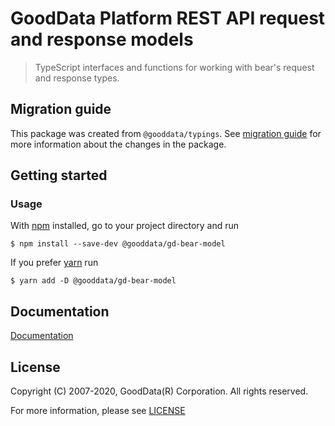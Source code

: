 # GoodData Platform REST API request and response models

> TypeScript interfaces and functions for working with bear's request and response types.

## Migration guide

This package was created from `@gooddata/typings`. See [migration guide](https://github.com/gooddata/gooddata-ui-sdk/blob/master/libs/gd-bear-model/docs/migration.md) for more information about the changes in the package.

## Getting started

### Usage

With [npm](https://npmjs.com) installed, go to your project directory and run

```
$ npm install --save-dev @gooddata/gd-bear-model
```

If you prefer [yarn](https://yarnpkg.com) run

```
$ yarn add -D @gooddata/gd-bear-model
```

## Documentation

[Documentation](https://sdk.gooddata.com/gooddata-ui/)

## License

Copyright (C) 2007-2020, GoodData(R) Corporation. All rights reserved.

For more information, please see [LICENSE](https://github.com/gooddata/gooddata-ui-sdk/blob/master/libs/gd-bear-model/LICENSE)
